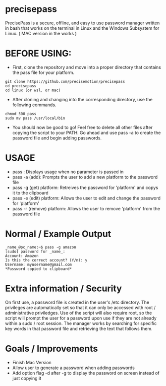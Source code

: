 # precisepass

  PrecisePass is a secure, offline, and easy to use password manager written in bash that works on the terminal in Linux and the Windows Subsystem for Linux. ( MAC version in the works ) 
  
# BEFORE USING:
- First, clone the repository and move into a proper directory that contains the pass file for your platform.
```
git clone https://github.com/precisemotion/precisepass
cd precisepass
cd linux (or wsl, or mac)
```
- After cloning and changing into the corresponding directory, use the following commands.
 ```
 chmod 500 pass 
 sudo mv pass /usr/local/bin
 ```
 - You should now be good to go! Feel free to delete all other files after copying the script to your PATH. Go ahead and use pass -a to create the password file and begin adding passwords.

# USAGE
- pass : Displays usage when no parameter is passed in
- pass -a (add): Prompts the user to add a new platform to the password file
- pass -g (get) platform: Retreives the password for 'platform' and copys it to the clipboard
- pass -e (edit) platform: Allows the user to edit and change the password for 'platform'
- pass -r (remove) platform: Allows the user to remove 'platform' from the password file

# Normal / Example Output
```
_name_@pc_name:~$ pass -g amazon
[sudo] password for _name_:
Account: Amazon
Is this the correct account? (Y/n): y
Username: myusername@gmail.com
*Password copied to clipboard*
```
# Extra information / Security
On first use, a password file is created in the user's /etc directory. The privileges are automatically set so that it can only be accessed with root / administrative priviledges. Use of the script will also require root, so the script will prompt the user for a password upon use if they are not already within a sudo / root session. The manager works by searching for specific key words in that password file and retrieving the text that follows them.

# Goals / Improvements 
- Finish Mac Version
- Allow user to generate a password when adding passwords 
- Add option flag -d after -g to display the password on screen instead of just copying it

